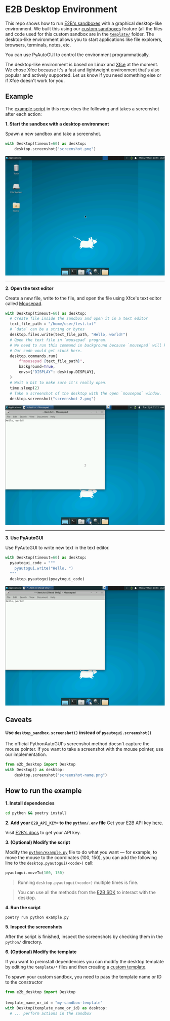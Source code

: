 # E2B Desktop Environment

This repo shows how to run [E2B's sandboxes](https://e2b.dev/docs/sandbox/overview) with a graphical desktop-like environment. We built this using our [custom sandboxes](https://e2b.dev/docs/sandbox/templates/overview) feature (all the files and code used for this custom sandbox are in the [`template/`](https://github.com/e2b-dev/desktop/tree/main/template) folder.
The desktop-like environment allows you to start applications like file explorers, browsers, terminals, notes, etc.

You can use PyAutoGUI to control the environment programmatically.

The desktop-like environment is based on Linux and [Xfce](https://www.xfce.org/) at the moment. We chose Xfce because it's a fast and lightweight environment that's also popular and actively supported. Let us know if you need something else or if Xfce doesn't work for you.

## Example

The [example script](python/example.py) in this repo does the following and takes a screenshot after each action:

**1. Start the sandbox with a desktop environment**

Spawn a new sandbox and take a screenshot.

```python
with Desktop(timeout=60) as desktop:
    desktop.screenshot("screenshot.png")
```


![Step 1](python/screenshot-1.png)

---

**2. Open the text editor**

Create a new file, write to the file, and open the file using Xfce's text editor called [Mousepad](https://docs.xfce.org/apps/mousepad/start).

```python
with Desktop(timeout=60) as desktop:
  # Create file inside the sandbox and open it in a text editor
  text_file_path = "/home/user/test.txt"
  # `data` can be a string or bytes
  desktop.files.write(text_file_path, "Hello, world!")
  # Open the text file in `mousepad` program.
  # We need to run this command in background because `mousepad` will keep running until you close the window.
  # Our code would get stuck here.
  desktop.commands.run(
      f"mousepad {text_file_path}",
      background=True,
      envs={"DISPLAY": desktop.DISPLAY},
  )
  # Wait a bit to make sure it's really open.
  time.sleep(2)
  # Take a screenshot of the desktop with the open `mousepad` window.
  desktop.screenshot("screenshot-2.png")
```

![Step 2](python/screenshot-2.png)

---

**3. Use PyAutoGUI**

Use PyAutoGUI to write new text in the text editor.

```python
with Desktop(timeout=60) as desktop:
  pyautogui_code = """
    pyautogui.write("Hello, ")
  """
  desktop.pyautogui(pyaytogui_code)
```

![Step 3](python/screenshot-3.png)

## Caveats

#### Use `desktop_sandbox.screenshot()` instead of `pyautogui.screenshot()`
The official PythonAutoGUI's screenshot method doesn't capture the mouse pointer. If you want to take a screenshot with the mouse pointer, use our implementation.
```py
from e2b_desktop import Desktop
with Desktop() as desktop:
    desktop.screenshot("screenshot-name.png")
```

## How to run the example

**1. Install dependencies**

```bash
cd python && poetry install
```

**2. Add your `E2B_API_KEY=` to the `python/.env` file**
Get your E2B API key [here](https://e2b.dev/docs/getting-started/api-key).

Visit [E2B's docs](https://e2b.dev/docs/getting-started/api-key) to get your API key.

**3. (Optional) Modify the script**

Modify the [`python/example.py`](python/example.py) file to do what you want — for example, to move the mouse to the coordinates (100, 150), you can add the following line to the `desktop.pyautogui(<code>)` call:

```python
pyautogui.moveTo(100, 150)
```

> Running `desktop.pyautogui(<code>)` multiple times is fine.

> You can use all the methods from the [E2B SDK](https://e2b.dev/docs/sandbox/overview) to interact with the desktop.

**4. Run the script**

```bash
poetry run python example.py
```

**5. Inspect the screenshots**

After the script is finished, inspect the screenshots by checking them in the `python/` directory.

**6. (Optional) Modify the template**

If you want to preinstall dependencies you can modify the desktop template by editing the `template/*` files and then creating a [custom template](https://e2b.dev/docs/guide/custom-sandbox).

To spawn your custom sandbox, you need to pass the template name or ID to the constructor
```python
from e2b_desktop import Desktop

template_name_or_id = "my-sandbox-template"
with Desktop(template_name_or_id) as desktop:
  # ... perform actions in the sandbox
```
